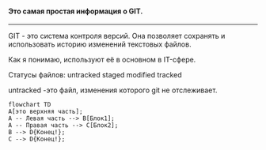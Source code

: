 #### Это самая простая информация о GIT.
---
GIT - это система контроля версий. Она позволяет сохранять и использовать историю изменений текстовых файлов.

Как я понимаю, используют её в основном в IT-сфере.

Статусы файлов:
untracked
staged
modified
tracked

untracked -это файл, изменения которого git не отслеживает.


```mermaid
flowchart TD
A[это верхняя часть];
A -- Левая часть --> B[Блок1];
A -- Правая часть --> C[Блок2];
B --> D{Конец!};
C --> D{Конец!};
```
